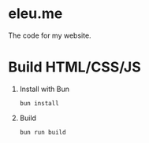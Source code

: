 # eleu.me
The code for my website.

# Build HTML/CSS/JS
1. Install with Bun
   ```
   bun install
   ```

2. Build
   ```
   bun run build
   ```